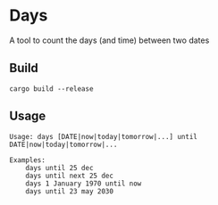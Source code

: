 # Days

A tool to count the days (and time) between two dates

## Build

`cargo build --release`

## Usage
```
Usage: days [DATE|now|today|tomorrow|...] until DATE|now|today|tomorrow|...

Examples:
    days until 25 dec
    days until next 25 dec
    days 1 January 1970 until now
    days until 23 may 2030
``` 
